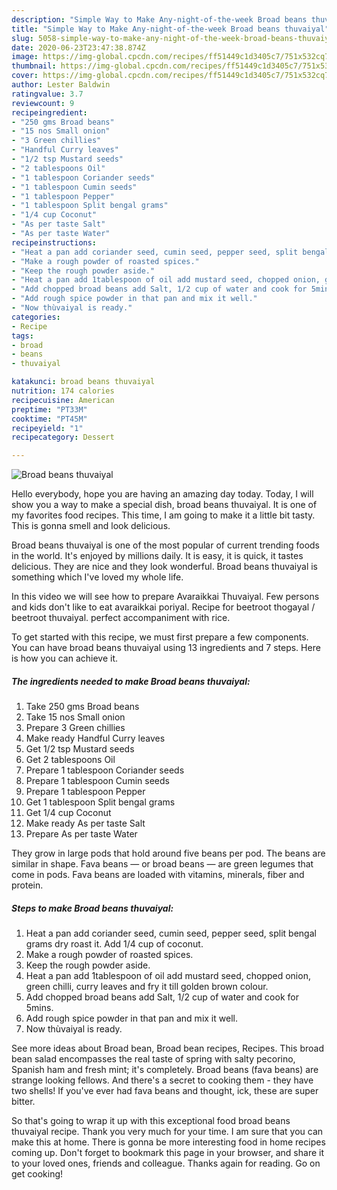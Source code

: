 ```yaml
---
description: "Simple Way to Make Any-night-of-the-week Broad beans thuvaiyal"
title: "Simple Way to Make Any-night-of-the-week Broad beans thuvaiyal"
slug: 5058-simple-way-to-make-any-night-of-the-week-broad-beans-thuvaiyal
date: 2020-06-23T23:47:38.874Z
image: https://img-global.cpcdn.com/recipes/ff51449c1d3405c7/751x532cq70/broad-beans-thuvaiyal-recipe-main-photo.jpg
thumbnail: https://img-global.cpcdn.com/recipes/ff51449c1d3405c7/751x532cq70/broad-beans-thuvaiyal-recipe-main-photo.jpg
cover: https://img-global.cpcdn.com/recipes/ff51449c1d3405c7/751x532cq70/broad-beans-thuvaiyal-recipe-main-photo.jpg
author: Lester Baldwin
ratingvalue: 3.7
reviewcount: 9
recipeingredient:
- "250 gms Broad beans"
- "15 nos Small onion"
- "3 Green chillies"
- "Handful Curry leaves"
- "1/2 tsp Mustard seeds"
- "2 tablespoons Oil"
- "1 tablespoon Coriander seeds"
- "1 tablespoon Cumin seeds"
- "1 tablespoon Pepper"
- "1 tablespoon Split bengal grams"
- "1/4 cup Coconut"
- "As per taste Salt"
- "As per taste Water"
recipeinstructions:
- "Heat a pan add coriander seed, cumin seed, pepper seed, split bengal grams dry roast it. Add 1/4 cup of coconut."
- "Make a rough powder of roasted spices."
- "Keep the rough powder aside."
- "Heat a pan add 1tablespoon of oil add mustard seed, chopped onion, green chilli, curry leaves and fry it till golden brown colour."
- "Add chopped broad beans add Salt, 1/2 cup of water and cook for 5mins."
- "Add rough spice powder in that pan and mix it well."
- "Now thùvaiyal is ready."
categories:
- Recipe
tags:
- broad
- beans
- thuvaiyal

katakunci: broad beans thuvaiyal 
nutrition: 174 calories
recipecuisine: American
preptime: "PT33M"
cooktime: "PT45M"
recipeyield: "1"
recipecategory: Dessert

---
```



![Broad beans thuvaiyal](https://img-global.cpcdn.com/recipes/ff51449c1d3405c7/751x532cq70/broad-beans-thuvaiyal-recipe-main-photo.jpg)

Hello everybody, hope you are having an amazing day today. Today, I will show you a way to make a special dish, broad beans thuvaiyal. It is one of my favorites food recipes. This time, I am going to make it a little bit tasty. This is gonna smell and look delicious.

Broad beans thuvaiyal is one of the most popular of current trending foods in the world. It's enjoyed by millions daily. It is easy, it is quick, it tastes delicious. They are nice and they look wonderful. Broad beans thuvaiyal is something which I've loved my whole life.

In this video we will see how to prepare Avaraikkai Thuvaiyal. Few persons and kids don&#39;t like to eat avaraikkai poriyal. Recipe for beetroot thogayal / beetroot thuvaiyal. perfect accompaniment with rice.


To get started with this recipe, we must first prepare a few components. You can have broad beans thuvaiyal using 13 ingredients and 7 steps. Here is how you can achieve it.

<!--inarticleads1-->

##### The ingredients needed to make Broad beans thuvaiyal:

1. Take 250 gms Broad beans
1. Take 15 nos Small onion
1. Prepare 3 Green chillies
1. Make ready Handful Curry leaves
1. Get 1/2 tsp Mustard seeds
1. Get 2 tablespoons Oil
1. Prepare 1 tablespoon Coriander seeds
1. Prepare 1 tablespoon Cumin seeds
1. Prepare 1 tablespoon Pepper
1. Get 1 tablespoon Split bengal grams
1. Get 1/4 cup Coconut
1. Make ready As per taste Salt
1. Prepare As per taste Water


They grow in large pods that hold around five beans per pod. The beans are similar in shape. Fava beans — or broad beans — are green legumes that come in pods. Fava beans are loaded with vitamins, minerals, fiber and protein. 

<!--inarticleads2-->

##### Steps to make Broad beans thuvaiyal:

1. Heat a pan add coriander seed, cumin seed, pepper seed, split bengal grams dry roast it. Add 1/4 cup of coconut.
1. Make a rough powder of roasted spices.
1. Keep the rough powder aside.
1. Heat a pan add 1tablespoon of oil add mustard seed, chopped onion, green chilli, curry leaves and fry it till golden brown colour.
1. Add chopped broad beans add Salt, 1/2 cup of water and cook for 5mins.
1. Add rough spice powder in that pan and mix it well.
1. Now thùvaiyal is ready.


See more ideas about Broad bean, Broad bean recipes, Recipes. This broad bean salad encompasses the real taste of spring with salty pecorino, Spanish ham and fresh mint; it&#39;s completely. Broad beans (fava beans) are strange looking fellows. And there&#39;s a secret to cooking them - they have two shells! If you&#39;ve ever had fava beans and thought, ick, these are super bitter. 

So that's going to wrap it up with this exceptional food broad beans thuvaiyal recipe. Thank you very much for your time. I am sure that you can make this at home. There is gonna be more interesting food in home recipes coming up. Don't forget to bookmark this page in your browser, and share it to your loved ones, friends and colleague. Thanks again for reading. Go on get cooking!

